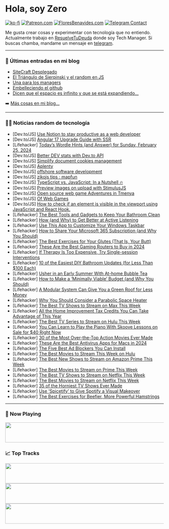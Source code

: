 # Hola, soy Zero

[![ko-fi](https://ko-fi.com/img/githubbutton_sm.svg)](https://ko-fi.com/J3J4N0LUK)
[![Patreon.com](https://img.shields.io/endpoint.svg?url=https%3A%2F%2Fshieldsio-patreon.vercel.app%2Fapi%3Fusername%3Dzerodragon%26type%3Dpatrons&style=for-the-badge)](https://patreon.com/zerodragon)
[![FloresBenavides.com](https://img.shields.io/website?down_message=oops&label=MiBlog&style=for-the-badge&up_message=online&url=https%3A%2F%2Ffloresbenavides.com)](https://floresbenavides.com)
[![Telegram Contact](https://img.shields.io/badge/escr%C3%ADbeme-ZeroDragon-%2326A5E4?style=for-the-badge&logo=telegram)](https://t.me/zerodragon)

Me gusta crear cosas y experimentar con tecnología que no entiendo.
Actualmente trabajo en [ResuelveTuDeuda](http://github.com/resuelve) donde soy Tech Manager.
Si buscas chamba, mandame un mensaje en [telegram](https://t.me/zerodragon).

---

### 📕 Últimas entradas en mi blog
<!-- BLOG-POST-LIST:START -->
- [SiteCraft Desplegado](https://floresbenavides.com/sitecraft-desplegado/)
- [El Triángulo de Sierpinski y el random en JS](https://floresbenavides.com/el-triangulo-de-sierpinski-y-el-random-en-js/)
- [Una para los managers](https://floresbenavides.com/una-para-los-managers/)
- [Embelleciendo el github](https://floresbenavides.com/embelleciendo-el-github/)
- [Dicen que el espacio es infinito y que se está expandiendo…](https://floresbenavides.com/dicen-que-el-espacio-es-infinito-y-que-se-esta-expandiendo/)
<!-- BLOG-POST-LIST:END -->

➡️ [Más cosas en mi blog...](https://floresbenavides.com)

---

### 👨‍💻 Noticias random de tecnología
<!-- TECH-POSTS:START -->
- [Dev.to/JS] [Use Notion to stay productive as a web developer](https://dev.to/lemmecode/use-notion-to-stay-productive-as-a-web-developer-3lfg)
- [Dev.to/JS] [Angular 17 Upgrade Guide with SSR](https://dev.to/mirzaleka/angular-17-upgrade-guide-with-ssr-1nib)
- [Lifehacker] [Today’s Wordle Hints &lpar;and Answer&rpar; for Sunday, February 25, 2024](https://lifehacker.com/entertainment/wordle-hint-answer-today)
- [Dev.to/JS] [Better DEV stats with Dev.to API](https://dev.to/moozzyk/better-dev-stats-with-devto-api-4ge8)
- [Dev.to/JS] [Simplify document cookies management](https://dev.to/phuocng/simplify-document-cookies-management-4pf)
- [Dev.to/JS] [Aplenty](https://dev.to/rmion/aplenty-3eep)
- [Dev.to/JS] [offshore software development](https://dev.to/geekstation/offshore-software-development-4enp)
- [Dev.to/JS] [zikojs tips : mapfun](https://dev.to/zakarialaoui10/zikojs-tips-mapfun-1c1k)
- [Dev.to/JS] [TypeScript vs. JavaScript: In a Nutshell 🔥](https://dev.to/alisamirali/typescript-vs-javascript-in-a-nutshell-nma)
- [Dev.to/JS] [Preview images on upload with StimulusJS](https://dev.to/zainbutt/preview-images-on-upload-with-stimulusjs-2mfh)
- [Dev.to/JS] [Open source web game Adventures in Tmenya](https://dev.to/webgameguy/open-source-web-game-adventures-in-tmenya-917)
- [Dev.to/JS] [Of Web Games](https://dev.to/webgameguy/of-web-games-5905)
- [Dev.to/JS] [How to check if an element is visible in the viewport using JavaScript and React Hook.](https://dev.to/fpaghar/how-to-check-if-an-element-is-visible-in-the-viewport-using-javascript-and-react-hook-4648)
- [Lifehacker] [The Best Tools and Gadgets to Keep Your Bathroom Clean](https://lifehacker.com/home/best-bathroom-cleaning-gadgets)
- [Lifehacker] [How &lpar;and Why&rpar; to Get Better at Active Listening](https://lifehacker.com/health/how-to-get-better-at-active-listening)
- [Lifehacker] [Use This App to Customize Your Windows Taskbar](https://lifehacker.com/tech/customize-windows-taskbar)
- [Lifehacker] [How to Share Your Microsoft 365 Subscription &lpar;and Why You Should&rpar;](https://lifehacker.com/tech/sharing-microsoft-365-subscription)
- [Lifehacker] [The Best Exercises for Your Glutes &lpar;That Is, Your Butt&rpar;](https://lifehacker.com/health/best-exercises-for-your-glutes)
- [Lifehacker] [These Are the Best Gaming Routers to Buy in 2024](https://lifehacker.com/tech/best-gaming-routers)
- [Lifehacker] [If Therapy Is Too Expensive, Try Single-session Interventions](https://lifehacker.com/health/what-is-single-session-therapy)
- [Lifehacker] [10 of the Easiest DIY Bathroom Updates &lpar;for Less Than $100 Each&rpar;](https://lifehacker.com/home/best-ways-to-update-a-bathroom-on-a-budget)
- [Lifehacker] [Usher in an Early Summer With At-home Bubble Tea](https://lifehacker.com/food-drink/best-bubble-tea-recipe)
- [Lifehacker] [How to Make a ‘Minimally Viable’ Budget &lpar;and Why You Should&rpar;](https://lifehacker.com/money/how-to-make-a-minimally-viable-budget)
- [Lifehacker] [A Modular System Can Give You a Green Roof for Less Money](https://lifehacker.com/home/modular-green-roof-benefits-and-cost)
- [Lifehacker] [Why You Should Consider a Parabolic Space Heater](https://lifehacker.com/home/benefits-of-parabolic-space-heaters)
- [Lifehacker] [The Best TV Shows to Stream on Max This Week](https://lifehacker.com/entertainment/best-new-tv-shows-streaming-on-max-this-week)
- [Lifehacker] [All the Home Improvement Tax Credits You Can Take Advantage of This Year](https://lifehacker.com/all-the-home-improvement-tax-credits-you-can-take-advan-1849954962)
- [Lifehacker] [The Best TV Series to Stream on Hulu This Week](https://lifehacker.com/entertainment/best-new-tv-shows-to-stream-on-hulu)
- [Lifehacker] [You Can Learn to Play the Piano With Skoove Lessons on Sale for $40 Right Now](https://lifehacker.com/entertainment/skoove-premium-piano-lessons-sale)
- [Lifehacker] [30 of the Most Over-the-Top Action Movies Ever Made](https://lifehacker.com/most-violent-action-movies-ever-made)
- [Lifehacker] [These Are the Best Antivirus Apps for Macs in 2024](https://lifehacker.com/tech/best-antivirus-apps-for-mac)
- [Lifehacker] [The Five Best Ad Blockers You Can Install](https://lifehacker.com/tech/the-best-ad-blockers)
- [Lifehacker] [The Best Movies to Stream This Week on Hulu](https://lifehacker.com/entertainment/best-movies-to-stream-this-week-on-hulu)
- [Lifehacker] [The Best New Shows to Stream on Amazon Prime This Week](https://lifehacker.com/entertainment/the-best-shows-to-stream-on-amazon-this-week)
- [Lifehacker] [The Best Movies to Stream on Prime This Week](https://lifehacker.com/entertainment/best-movies-to-stream-on-prime)
- [Lifehacker] [The Best TV Shows to Stream on Netflix This Week](https://lifehacker.com/entertainment/best-new-series-coming-to-netflix-this-week)
- [Lifehacker] [The Best Movies to Stream on Netflix This Week](https://lifehacker.com/entertainment/the-best-movies-on-netflix-this-week)
- [Lifehacker] [35 of the Horniest TV Shows Ever Made](https://lifehacker.com/horniest-tv-shows-of-all-time)
- [Lifehacker] [Use ‘Spicetify’ to Give Spotify a Visual Makeover](https://lifehacker.com/tech/how-to-customize-spotify)
- [Lifehacker] [The Best Exercises for Beefier, More Powerful Hamstrings](https://lifehacker.com/health/the-best-hamstring-exercises)<!-- TECH-POSTS:END -->

---

### 🎵 Now Playing
<a href="https://spotify-now-playing-dun.vercel.app/now-playing?open"><img src="https://spotify-now-playing-dun.vercel.app/now-playing" width="540" height="64"></a>

### 📈 Top Tracks
<a href="https://spotify-now-playing-dun.vercel.app/top-tracks?i=1&open"><img src="https://spotify-now-playing-dun.vercel.app/top-tracks?i=1" width="540" height="64"></a>
<a href="https://spotify-now-playing-dun.vercel.app/top-tracks?i=2&open"><img src="https://spotify-now-playing-dun.vercel.app/top-tracks?i=2" width="540" height="64"></a>
<a href="https://spotify-now-playing-dun.vercel.app/top-tracks?i=3&open"><img src="https://spotify-now-playing-dun.vercel.app/top-tracks?i=3" width="540" height="64"></a>
